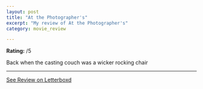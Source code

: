 ```yaml
---
layout: post
title: "At the Photographer's"
excerpt: "My review of At the Photographer's"
category: movie_review

---
```


**Rating:** /5

Back when the casting couch was a wicker rocking chair

<hr>

[See Review on Letterboxd](https://boxd.it/4P9IOD)
